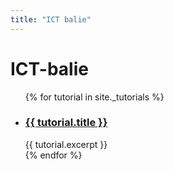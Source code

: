 ```yaml
---
title: "ICT balie"
---
```


# ICT-balie

<ul>
{% for tutorial in site._tutorials %}
    <li>
        <h3>
            <a href="{{ tutorial.url }}">{{ tutorial.title }}</a>
        </h3>
        <article>{{ tutorial.excerpt }}</article>
    </li>
{% endfor %}
</ul>